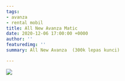 ```yaml
---
tags:
- avanza
- rental mobil
title: All New Avanza Matic
date: 2020-12-06 17:00:00 +0000
author: ''
featuredimg: ''
summary: All New Avanza  (300k lepas kunci)

---
```

![](/assets/img/veloz.jpg)
